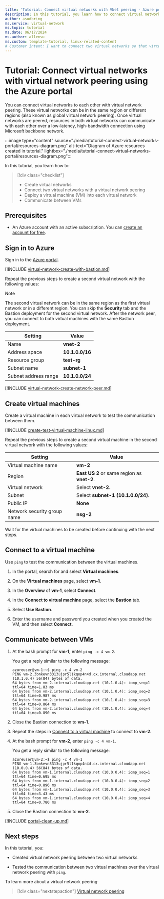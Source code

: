 ```yaml
---
title: 'Tutorial: Connect virtual networks with VNet peering - Azure portal'
description: In this tutorial, you learn how to connect virtual networks with virtual network peering using the Azure portal.
author: asudbring
ms.service: virtual-network
ms.topic: tutorial
ms.date: 06/17/2024
ms.author: allensu
ms.custom: template-tutorial, linux-related-content
# Customer intent: I want to connect two virtual networks so that virtual machines in one virtual network can communicate with virtual machines in the other virtual network.
---
```


# Tutorial: Connect virtual networks with virtual network peering using the Azure portal

You can connect virtual networks to each other with virtual network peering. These virtual networks can be in the same region or different regions (also known as global virtual network peering). Once virtual networks are peered, resources in both virtual networks can communicate with each other over a low-latency, high-bandwidth connection using Microsoft backbone network.

:::image type="content" source="./media/tutorial-connect-virtual-networks-portal/resources-diagram.png" alt-text="Diagram of Azure resources created in tutorial." lightbox="./media/tutorial-connect-virtual-networks-portal/resources-diagram.png":::

In this tutorial, you learn how to:

> [!div class="checklist"]
> * Create virtual networks
> * Connect two virtual networks with a virtual network peering
> * Deploy a virtual machine (VM) into each virtual network
> * Communicate between VMs

## Prerequisites

- An Azure account with an active subscription. You can [create an account for free](https://azure.microsoft.com/free/?WT.mc_id=A261C142F).

## Sign in to Azure

Sign in to the [Azure portal](https://portal.azure.com).

[!INCLUDE [virtual-network-create-with-bastion.md](../../includes/virtual-network-create-with-bastion.md)]
   
Repeat the previous steps to create a second virtual network with the following values:

>[!NOTE]
>The second virtual network can be in the same region as the first virtual network or in a different region. You can skip the **Security** tab and the Bastion deployment for the second virtual network. After the network peer, you can connect to both virtual machines with the same Bastion deployment.

| Setting | Value |
| --- | --- |
| Name | **vnet-2** |
| Address space | **10.1.0.0/16** |
| Resource group | **test-rg** |
| Subnet name | **subnet-1** |
| Subnet address range | **10.1.0.0/24** |

<a name="peer-virtual-networks"></a>

[!INCLUDE [virtual-network-create-network-peer.md](../../includes/virtual-network-create-network-peer.md)]

## Create virtual machines

Create a virtual machine in each virtual network to test the communication between them.

[!INCLUDE [create-test-virtual-machine-linux.md](../../includes/create-test-virtual-machine-linux.md)]

Repeat the previous steps to create a second virtual machine in the second virtual network with the following values:

| Setting | Value |
| --- | --- |
| Virtual machine name | **vm-2** |
| Region | **East US 2** or same region as **vnet-2**. |
| Virtual network | Select **vnet-2**. |
| Subnet | Select **subnet-1 (10.1.0.0/24)**. |
| Public IP | **None** |
| Network security group name | **nsg-2** |

Wait for the virtual machines to be created before continuing with the next steps.

## Connect to a virtual machine

Use `ping` to test the communication between the virtual machines.

1. In the portal, search for and select **Virtual machines**.

1. On the **Virtual machines** page, select **vm-1**.

1. In the **Overview** of **vm-1**, select **Connect**.

1. In the **Connect to virtual machine** page, select the **Bastion** tab.

1. Select **Use Bastion**.

1. Enter the username and password you created when you created the VM, and then select **Connect**.

## Communicate between VMs

1. At the bash prompt for **vm-1**, enter `ping -c 4 vm-2`.

   You get a reply similar to the following message:

    ```output
    azureuser@vm-1:~$ ping -c 4 vm-2
    PING vm-2.3bnkevn3313ujpr5l1kqop4n4d.cx.internal.cloudapp.net (10.1.0.4) 56(84) bytes of data.
    64 bytes from vm-2.internal.cloudapp.net (10.1.0.4): icmp_seq=1 ttl=64 time=1.83 ms
    64 bytes from vm-2.internal.cloudapp.net (10.1.0.4): icmp_seq=2 ttl=64 time=0.987 ms
    64 bytes from vm-2.internal.cloudapp.net (10.1.0.4): icmp_seq=3 ttl=64 time=0.864 ms
    64 bytes from vm-2.internal.cloudapp.net (10.1.0.4): icmp_seq=4 ttl=64 time=0.890 ms
    ```

1. Close the Bastion connection to **vm-1**.

1. Repeat the steps in [Connect to a virtual machine](#connect-to-a-virtual-machine) to connect to **vm-2**.

1. At the bash prompt for **vm-2**, enter `ping -c 4 vm-1`.

   You get a reply similar to the following message:

    ```output
    azureuser@vm-2:~$ ping -c 4 vm-1
    PING vm-1.3bnkevn3313ujpr5l1kqop4n4d.cx.internal.cloudapp.net (10.0.0.4) 56(84) bytes of data.
    64 bytes from vm-1.internal.cloudapp.net (10.0.0.4): icmp_seq=1 ttl=64 time=0.695 ms
    64 bytes from vm-1.internal.cloudapp.net (10.0.0.4): icmp_seq=2 ttl=64 time=0.896 ms
    64 bytes from vm-1.internal.cloudapp.net (10.0.0.4): icmp_seq=3 ttl=64 time=3.43 ms
    64 bytes from vm-1.internal.cloudapp.net (10.0.0.4): icmp_seq=4 ttl=64 time=0.780 ms
    ```

1. Close the Bastion connection to **vm-2**.

[!INCLUDE [portal-clean-up.md](../../includes/portal-clean-up.md)]

## Next steps

In this tutorial, you:

* Created virtual network peering between two virtual networks.

* Tested the communication between two virtual machines over the virtual network peering with `ping`.

To learn more about a virtual network peering:

> [!div class="nextstepaction"]
> [Virtual network peering](virtual-network-peering-overview.md)
